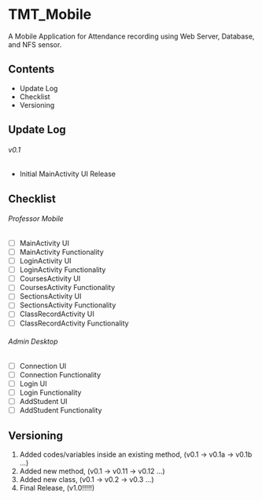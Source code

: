 # TMT_Mobile
A Mobile Application for Attendance recording using Web Server, Database, and NFS sensor.
## Contents
- Update Log
- Checklist
- Versioning
## Update Log
###### v0.1
- Initial MainActivity UI Release
## Checklist
###### Professor Mobile 
- [ ] MainActivity UI
- [ ] MainActivity Functionality
- [ ] LoginActivity UI
- [ ] LoginActivity Functionality
- [ ] CoursesActivity UI
- [ ] CoursesActivity Functionality
- [ ] SectionsActivity UI
- [ ] SectionsActivity Functionality
- [ ] ClassRecordActivity UI
- [ ] ClassRecordActivity Functionality
###### Admin Desktop
- [ ] Connection UI
- [ ] Connection Functionality
- [ ] Login UI
- [ ] Login Functionality
- [ ] AddStudent UI
- [ ] AddStudent Functionality
## Versioning
1. Added codes/variables inside an existing method, (v0.1 -> v0.1a -> v0.1b ...)
2. Added new method, (v0.1 -> v0.11 -> v0.12 ...)
3. Added new class, (v0.1 -> v0.2 -> v0.3 ...)
4. Final Release, (v1.0!!!!!)
